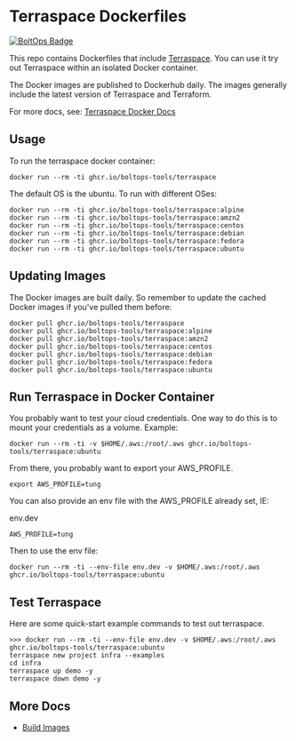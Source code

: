 # Terraspace Dockerfiles

[![BoltOps Badge](https://img.boltops.com/boltops/badges/boltops-badge.png)](https://www.boltops.com)

This repo contains Dockerfiles that include [Terraspace](https://terraspace.cloud/). You can use it try out Terraspace within an isolated Docker container.

The Docker images are published to Dockerhub daily. The images generally include the latest version of Terraspace and Terraform.

For more docs, see: [Terraspace Docker Docs](https://terraspace.cloud/docs/install/docker/)

## Usage

To run the terraspace docker container:

    docker run --rm -ti ghcr.io/boltops-tools/terraspace

The default OS is the ubuntu. To run with different OSes:

    docker run --rm -ti ghcr.io/boltops-tools/terraspace:alpine
    docker run --rm -ti ghcr.io/boltops-tools/terraspace:amzn2
    docker run --rm -ti ghcr.io/boltops-tools/terraspace:centos
    docker run --rm -ti ghcr.io/boltops-tools/terraspace:debian
    docker run --rm -ti ghcr.io/boltops-tools/terraspace:fedora
    docker run --rm -ti ghcr.io/boltops-tools/terraspace:ubuntu

## Updating Images

The Docker images are built daily. So remember to update the cached Docker images if you've pulled them before:

    docker pull ghcr.io/boltops-tools/terraspace
    docker pull ghcr.io/boltops-tools/terraspace:alpine
    docker pull ghcr.io/boltops-tools/terraspace:amzn2
    docker pull ghcr.io/boltops-tools/terraspace:centos
    docker pull ghcr.io/boltops-tools/terraspace:debian
    docker pull ghcr.io/boltops-tools/terraspace:fedora
    docker pull ghcr.io/boltops-tools/terraspace:ubuntu

## Run Terraspace in Docker Container

You probably want to test your cloud credentials. One way to do this is to mount your credentials as a volume. Example:

    docker run --rm -ti -v $HOME/.aws:/root/.aws ghcr.io/boltops-tools/terraspace:ubuntu

From there, you probably want to export your AWS_PROFILE.

    export AWS_PROFILE=tung

You can also provide an env file with the AWS_PROFILE already set, IE:

env.dev

    AWS_PROFILE=tung

Then to use the env file:

    docker run --rm -ti --env-file env.dev -v $HOME/.aws:/root/.aws ghcr.io/boltops-tools/terraspace:ubuntu

## Test Terraspace

Here are some quick-start example commands to test out terraspace.

    >>> docker run --rm -ti --env-file env.dev -v $HOME/.aws:/root/.aws ghcr.io/boltops-tools/terraspace:ubuntu
    terraspace new project infra --examples
    cd infra
    terraspace up demo -y
    terraspace down demo -y

## More Docs

* [Build Images](readme/build-images.md)

